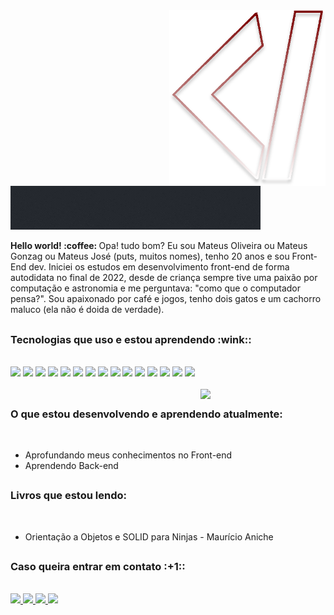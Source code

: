 <img src="logo.svg" width="250px" min-width="250px" max-width="250px" align="right" alt="Logo MateusGonzag">

<img src="logoName.gif">

<br/>

<p><strong>Hello world! :coffee:  </strong> Opa! tudo bom? Eu sou Mateus Oliveira ou Mateus Gonzag ou Mateus José (puts, muitos nomes), tenho 20 anos e sou Front-End dev. Iniciei os estudos em desenvolvimento front-end de forma autodidata no final de 2022, desde de criança sempre tive uma paixão por computação e astronomia e me perguntava: "como que o computador pensa?". Sou apaixonado por café e jogos, tenho dois gatos e um cachorro maluco (ela não é doida de verdade). </p>

##

<h3>Tecnologias que uso e estou aprendendo :wink::</h3>

<br/>

<div align="left">
  
  <a alt="HTML">
    <img src="https://img.shields.io/badge/HTML5-730000?style=for-the-badge&logo=html5&logoColor=white"/>
  </a>
  
  <a alt="CSS">
    <img src="https://img.shields.io/badge/CSS3-730000?style=for-the-badge&logo=css3&logoColor=white"/>
  </a>
  
  <a alt="Javascript">
    <img src="https://img.shields.io/badge/JavaScript-730000?style=for-the-badge&logo=javascript&logoColor=white"/>
  </a>
  
  <a alt="Sass">
    <img src="https://img.shields.io/badge/Sass-730000?style=for-the-badge&logo=sass&logoColor=white"/>
  </a>
  
  <a alt="React.Js">
    <img src="https://img.shields.io/badge/React-730000?style=for-the-badge&logo=react&logoColor=white"/>
  </a>
  
  <a alt="Redux">
    <img src="https://img.shields.io/badge/Redux-730000?style=for-the-badge&logo=redux&logoColor=white"/>
  </a>
  
  <a alt="Jquery">
    <img src="https://img.shields.io/badge/Jquery-730000?style=for-the-badge&logo=jquery&logoColor=white"/>
  </a>
  
  <a alt="Bootstrap">
    <img src="https://img.shields.io/badge/Bootstrap-730000?style=for-the-badge&logo=bootstrap&logoColor=white"/>
  </a>
  
  <a alt="Styled Components">
    <img src="https://img.shields.io/badge/Styled Components-730000?style=for-the-badge&logo=StyledComponents&logoColor=white"/>
  </a>

  <a alt="Tailwind">
    <img src="https://img.shields.io/badge/TailwindCSS-730000?style=for-the-badge&logo=TailwindCSS&logoColor=white"/>
  </a>

  <a alt="Node.Js">
    <img src="https://img.shields.io/badge/Node.Js-730000?style=for-the-badge&logo=Node.Js&logoColor=white"/>
  </a>

  <a alt="Express.Js">
    <img src="https://img.shields.io/badge/Express.Js-730000?style=for-the-badge&logo=Express&logoColor=white"/>
  </a>

  <a alt="MongoDB">
    <img src="https://img.shields.io/badge/MongoDb-730000?style=for-the-badge&logo=MongoDB&logoColor=white"/>
  </a>

  <a alt="PHP">
    <img src="https://img.shields.io/badge/PHP-730000?style=for-the-badge&logo=Php&logoColor=white"/>
  </a>

  <a alt="Python">
    <img src="https://img.shields.io/badge/Python-730000?style=for-the-badge&logo=Python&logoColor=white"/>
  </a>
  
</div>

<br/>

<img src="https://media.tenor.com/jNgKSlUpmkEAAAAC/typing-laptop.gif" width=200px align="right">



##

<h3>O que estou desenvolvendo e aprendendo atualmente:</h3>

<br/>

+ Aprofundando meus conhecimentos no Front-end
+ Aprendendo Back-end

##

<h3>Livros que estou lendo:</h3>

<br/>

+ Orientação a Objetos e SOLID para Ninjas - Maurício Aniche

##

<h3>Caso queira entrar em contato :+1::</h3>

<br/>

<div align="left">
  
  <a href="https://www.instagram.com/mateus_.gonzaga/" alt="Instagram">
    <img src="https://img.shields.io/badge/-Instagram-730000?style=for-the-badge&logo=Instagram&logoColor=FFF"/>
  </a>
  
  <a href="https://www.linkedin.com/in/mateusgonzagadev" alt="Linkedin">
    <img src="https://img.shields.io/badge/-Linkedin-730000?style=for-the-badge&logo=Linkedin&logoColor=FFF"/>
  </a>
  
  <a href="https://t.me/MateusGonzag" alt="Telegram">
    <img src="https://img.shields.io/badge/-Telegram-730000?style=for-the-badge&logo=Telegram&logoColor=FFF"/>
  </a>

  <a href="https://gonzagdev.web.app" alt="Portfolio">
    <img src="https://img.shields.io/badge/-Portfolio-730000?style=for-the-badge&logo=Porfolio&logoColor=FFF"/>
  </a>
  
</div>
